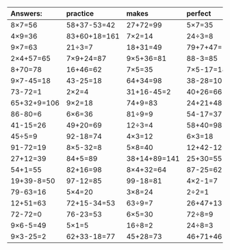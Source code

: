| Answers: | practice | makes | perfect | ! |
| :--- | :--- | :--- | :--- | :--- |
| 8×7=56 | 58+37-53=42 | 27+72=99 | 5×7=35 | 8×9=72 | 
| 4×9=36 | 83+60+18=161 | 7×2=14 | 24÷3=8 | 33+83+86=202 | 
| 9×7=63 | 21÷3=7 | 18+31=49 | 79+7+47=133 | 52-18=34 | 
| 2×4+57=65 | 7×9+24=87 | 9×5+36=81 | 88-3=85 | 17+64-56=25 | 
| 8+70=78 | 16+46=62 | 7×5=35 | 7×5-17=18 | 14÷7=2 | 
| 9×7-45=18 | 43-25=18 | 64+34=98 | 38-28=10 | 44+94-41=97 | 
| 73-72=1 | 2×2=4 | 31+16-45=2 | 40+26=66 | 53-22=31 | 
| 65+32+9=106 | 9×2=18 | 74+9=83 | 24+21+48=93 | 7×3=21 | 
| 86-80=6 | 6×6=36 | 81÷9=9 | 54-17=37 | 6×9-41=13 | 
| 41-15=26 | 49+20=69 | 12÷3=4 | 58+40=98 | 83+25-73=35 | 
| 45÷5=9 | 92-18=74 | 4×3=12 | 6×3=18 | 3×6=18 | 
| 91-72=19 | 8×5-32=8 | 5×8=40 | 12+42-12=42 | 9×9-19=62 | 
| 27+12=39 | 84+5=89 | 38+14+89=141 | 25+30=55 | 69+21+45=135 | 
| 54+1=55 | 82+16=98 | 8×4+32=64 | 87-25=62 | 12÷6=2 | 
| 19+39-8=50 | 97-12=85 | 99-18=81 | 4×2-1=7 | 27+93+80=200 | 
| 79-63=16 | 5×4=20 | 3×8=24 | 2÷2=1 | 8×6=48 | 
| 12+51=63 | 72+15-34=53 | 63÷9=7 | 26+47+13=86 | 1×6=6 | 
| 72-72=0 | 76-23=53 | 6×5=30 | 72÷8=9 | 58-30=28 | 
| 9×6-5=49 | 5×1=5 | 16÷8=2 | 24÷8=3 | 6×7-9=33 | 
| 9×3-25=2 | 62+33-18=77 | 45+28=73 | 46+71+46=163 | 49÷7=7 | 
